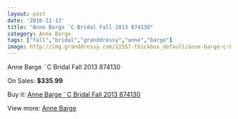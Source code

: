 ```yaml
---
layout: post
date: '2016-11-13'
title: "Anne Barge ¨C Bridal Fall 2013 874130"
category: Anne Barge
tags: ["fall","bridal","granddressy","anne","barge"]
image: http://img.granddressy.com/11557-thickbox_default/anne-barge-c-bridal-fall-2013-874130.jpg
---
```

Anne Barge ¨C Bridal Fall 2013 874130

On Sales: **$335.99**
<a href="https://www.granddressy.com/en/anne-barge/10652-anne-barge-c-bridal-fall-2013-874130.html"><amp-img layout="responsive" width="600" height="600" src="//img.granddressy.com/11557-thickbox_default/anne-barge-c-bridal-fall-2013-874130.jpg" alt="Anne Barge ¨C Bridal Fall 2013 874130 0" /></a>

Buy it: [Anne Barge ¨C Bridal Fall 2013 874130](https://www.granddressy.com/en/anne-barge/10652-anne-barge-c-bridal-fall-2013-874130.html "Anne Barge ¨C Bridal Fall 2013 874130")

View more: [Anne Barge](https://www.granddressy.com/en/55-anne-barge "Anne Barge")